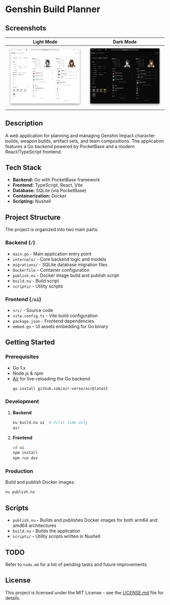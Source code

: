 # Genshin Build Planner

## Screenshots

| Light Mode                                | Dark Mode                               |
| ----------------------------------------- | --------------------------------------- |
| ![Light Mode](screenshots/light-mode.png) | ![Dark Mode](screenshots/dark-mode.png) |

## Description

A web application for planning and managing Genshin Impact character builds, weapon builds, artifact sets, and team compositions. The application features a Go backend powered by PocketBase and a modern React/TypeScript frontend.

## Tech Stack

* **Backend:** Go with PocketBase framework
* **Frontend:** TypeScript, React, Vite
* **Database:** SQLite (via PocketBase)
* **Containerization:** Docker
* **Scripting:** Nushell

## Project Structure

The project is organized into two main parts:

### Backend (`/`)

* `main.go` - Main application entry point
* `internals/` - Core backend logic and models
* `migrations/` - SQLite database migration files
* `Dockerfile` - Container configuration
* `publish.nu` - Docker image build and publish script
* `build.nu` - Build script
* `scripts/` - Utility scripts

### Frontend (`/ui`)

* `src/` - Source code
* `vite.config.ts` - Vite build configuration
* `package.json` - Frontend dependencies
* `embed.go` - UI assets embedding for Go binary

## Getting Started

### Prerequisites

* Go 1.x
* Node.js & npm
* [Air](https://github.com/air-verse/air) for live-reloading the Go backend
  ```bash
  go install github.com/air-verse/air@latest
  ```

### Development

1. **Backend**
   ```bash
   nu build.nu ui  # First time only
   air
   ```

2. **Frontend**
   ```bash
   cd ui
   npm install
   npm run dev
   ```

### Production

Build and publish Docker images:
```bash
nu publish.nu
```

## Scripts

* `publish.nu` - Builds and publishes Docker images for both arm64 and amd64 architectures
* `build.nu` - Builds the application
* `scripts/` - Utility scripts written in Nushell

## TODO

Refer to `todo.md` for a list of pending tasks and future improvements.

## License

This project is licensed under the MIT License - see the [LICENSE.md](LICENSE.md) file for details.
